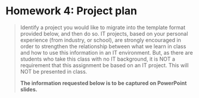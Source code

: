 # Homework 4: Project plan

> Identify a project you would like to migrate into the template format provided
  below, and then do so. IT projects, based on your personal experience (from
  industry, or school), are strongly encouraged in order to strengthen the
  relationship between what we learn in class and how to use this information in
  an IT environment. But, as there are students who take this class with no IT
  background, it is NOT a requirement that this assignment be based on an IT
  project. This will NOT be presented in class.
>
> **The information requested below is to be captured on PowerPoint slides.**
